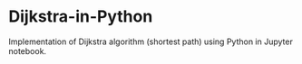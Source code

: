 # Dijkstra-in-Python
Implementation of Dijkstra algorithm (shortest path) using Python in Jupyter notebook.
